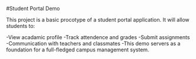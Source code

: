 #Student Portal Demo

This project  is a basic procotype of a student portal application. It will allow students to:

-View acadamic profile
-Track attendence and grades
-Submit assignments 
-Communication with teachers and classmates 
-This demo servers as a foundation for a full-fledged campus management system.
